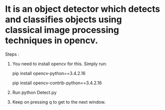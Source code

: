 # It is an object detector which detects and classifies objects using classical image processing techniques in opencv.

Steps :

1.  You need to install opencv for this. Simply run:

	pip install opencv-python==3.4.2.16
	
	pip install opencv-contrib-python==3.4.2.16

2. Run python Detect.py
3. Keep on pressing q to get to the next window.	
